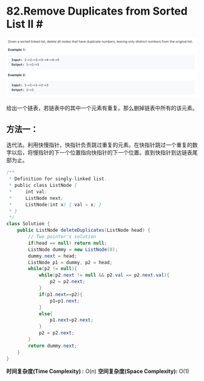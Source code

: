 # 82.Remove Duplicates from Sorted List II \#

![](.gitbook/assets/image%20%2828%29.png)

给出一个链表，若链表中的其中一个元素有重复。那么删掉链表中所有的该元素。

## 方法一：

迭代法。利用快慢指针，快指针负责跳过重复的元素。在快指针跳过一个重复的数字以后，将慢指针的下一个位置指向快指针的下一个位置。直到快指针到达链表尾部为止。

```java
/**
 * Definition for singly-linked list.
 * public class ListNode {
 *     int val;
 *     ListNode next;
 *     ListNode(int x) { val = x; }
 * }
 */
class Solution {
    public ListNode deleteDuplicates(ListNode head) {
        // Two pointer's solution
        if(head == null) return null;
        ListNode dummy = new ListNode(0);
        dummy.next = head;
        ListNode p1 = dummy, p2 = head;
        while(p2 != null){
            while(p2.next != null && p2.val == p2.next.val){
                p2 = p2.next;
            }
            if(p1.next==p2){
                p1=p1.next;
            }
            else{
                p1.next=p2.next;
            }
            p2 = p2.next;
        }
        return dummy.next;
    }
}
```

**时间复杂度\(Time Complexity\) :** O\(n\)          **空间复杂度\(Space Complexity\):** O\(1\)

